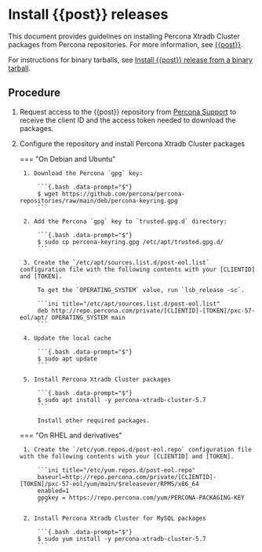 # Install {{post}} releases

This document provides guidelines on installing Percona Xtradb Cluster packages from Percona repositories. For more information, see [{{post}}](https://www.percona.com/navigating-mysql-5-7-end-of-life).

For instructions for binary tarballs, see [Install {{post}} release from a binary tarball](tarball.md#install-a-mysql-57-post-eol-support-release-from-a-binary-tarball).

## Procedure

1. Request access to the {{post}} repository from [Percona Support](https://www.percona.com/services/support/mysql-support) to receive the client ID and the access token needed to download the packages.

2. Configure the repository and install Percona Xtradb Cluster packages

    === "On Debian and Ubuntu"

        1. Download the Percona `gpg` key:

            ```{.bash .data-prompt="$"}
            $ wget https://github.com/percona/percona-repositories/raw/main/deb/percona-keyring.gpg
            ```

        2. Add the Percona `gpg` key to `trusted.gpg.d` directory:

            ```{.bash .data-prompt="$"}
            $ sudo cp percona-keyring.gpg /etc/apt/trusted.gpg.d/
            ```

        3. Create the `/etc/apt/sources.list.d/post-eol.list` configuration file with the following contents with your [CLIENTID] and [TOKEN].

            To get the `OPERATING_SYSTEM` value, run `lsb_release -sc`.

            ```ini title="/etc/apt/sources.list.d/post-eol.list"
            deb http://repo.percona.com/private/[CLIENTID]-[TOKEN]/pxc-57-eol/apt/ OPERATING_SYSTEM main
            ```

        4. Update the local cache

            ```{.bash .data-prompt="$"}
            $ sudo apt update
            ```

        5. Install Percona Xtradb Cluster packages

            ```{.bash .data-prompt="$"}
            $ sudo apt install -y percona-xtradb-cluster-5.7
            ```

            Install other required packages.

    === "On RHEL and derivatives"

        1. Create the `/etc/yum.repos.d/post-eol.repo` configuration file with the following contents with your [CLIENTID] and [TOKEN].

            ```ini title="/etc/yum.repos.d/post-eol.repo"
            baseurl=http://repo.percona.com/private/[CLIENTID]-[TOKEN]/pxc-57-eol/yum/main/$releasever/RPMS/x86_64
            enabled=1
            gpgkey = https://repo.percona.com/yum/PERCONA-PACKAGING-KEY
            ```

        2. Install Percona Xtradb Cluster for MySQL packages

            ```{.bash .data-prompt="$"}
            $ sudo yum install -y percona-xtradb-cluster-5.7
            ```